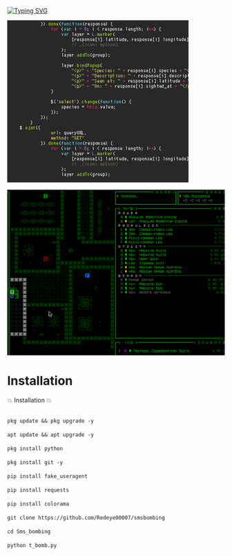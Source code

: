 [![Typing SVG](https://readme-typing-svg.herokuapp.com?font=Neuton&size=25&color=30FF40&background=000000&center=true&vCenter=true&width=360&height=60&lines=Hello+World%2C+I'm+Mr.+Himel+....;Iam+a+Noob+Hacker+from+Dhaka+Bangkadesh+🔥+🤙+)](https://git.io/typing-svg)

<img src="https://github.com/MRVIVEK-CODER/Decompiler/blob/main/106824690-8dd73a00-66ad-11eb-89e2-53e13ac6f594.gif" alt="" border="0" />

![Alt text](https://github.com/MRVIVEK-CODER/MRVIVEK-CODER/raw/main/md7Oqrf.gif)

# Installation

💥 Installation 💥
```

pkg update && pkg upgrade -y

apt update && apt upgrade -y

pkg install python

pkg install git -y

pip install fake_useragent

pip install requests

pip install colorama

git clone https://github.com/Redeye00007/smsbombing

cd Sms_bombing

python t_bomb.py

```
